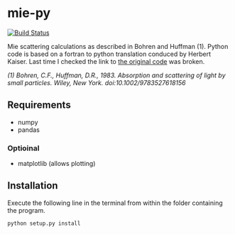 # mie-py
[![Build Status](https://travis-ci.org/hagne/mie-py.svg?branch=master)](https://travis-ci.org/hagne/mie-py)

Mie scattering calculations as described in Bohren and Huffman (1). 
Python code is based on a fortran to python translation conduced by Herbert Kaiser. Last time I checked the link to 
[the original code](http://scatterlib.googlecode.com/files/bhmie_herbert_kaiser_july2012.py) was broken.

*(1) Bohren, C.F., Huffman, D.R., 1983. Absorption and scattering of light by small particles. Wiley, 
New York. doi:10.1002/9783527618156*
## Requirements

- numpy
- pandas

### Optioinal

- matplotlib (allows plotting)

## Installation
Execute the following line in the terminal from within the folder containing the program.

``
python setup.py install
``
